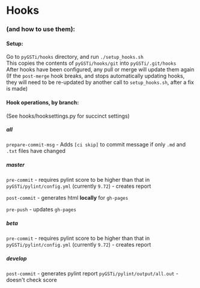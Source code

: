 # Hooks 
### (and how to use them):

#### Setup:  

Go to `pyGSTi/hooks` directory, and run `./setup_hooks.sh`  
This copies the contents of `pyGSTi/hooks/git` into `pyGSTi/.git/hooks`  
After hooks have been configured, any pull or merge will update them again  
(If the `post-merge` hook breaks, and stops automatically updating hooks, they will need to be re-updated by another call to `setup_hooks.sh`, after a fix is made)

#### Hook operations, by branch:
(See hooks/hooksettings.py for succinct settings)

##### all

`prepare-commit-msg` - Adds `[ci skip]` to commit message if only `.md` and `.txt` files have changed

##### master

`pre-commit`   -  requires pylint score to be higher than that in `pyGSTi/pylint/config.yml` (currently `9.72`) - creates report

`post-commit`  -  generates html **locally** for `gh-pages`

`pre-push`     -  updates `gh-pages`

##### beta

`pre-commit`   -  requires pylint score to be higher than that in `pyGSTi/pylint/config.yml` (currently `9.72`) - creates report

##### develop

`post-commit`  -  generates pylint report `pyGSTi/pylint/output/all.out` - doesn't check score
